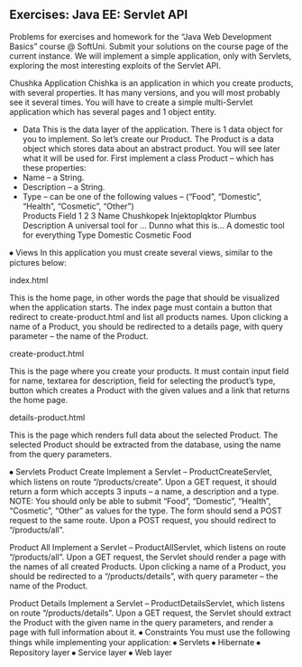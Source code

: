 ## Exercises: Java EE: Servlet API

Problems for exercises and homework for the “Java Web Development Basics” course @ SoftUni. Submit your solutions on the course page of the current instance.
We will implement a simple application, only with Servlets, exploring the most interesting exploits of the Servlet API.

Chushka Application
Chishka is an application in which you create products, with several properties. It has many versions, and you will most probably see it several times.
You will have to create a simple multi-Servlet application which has several pages and 1 object entity.
*	Data
This is the data layer of the application. There is 1 data object for you to implement.
So let’s create our Product. The Product is a data object which stores data about an abstract product. You will see later what it will be used for.
First implement a class Product – which has these properties:
* Name – a String.
*	Description – a String.
*	Type – can be one of the following values – (“Food”, “Domestic”, “Health”, “Cosmetic”, “Other”)  
Products
Field	1	2	3
Name	Chushkopek	Injektoplqktor	Plumbus
Description	A universal tool for …	Dunno what this is…	A domestic tool for everything
Type	Domestic	Cosmetic	Food

⦁	Views
In this application you must create several views, similar to the pictures below:

index.html

This is the home page, in other words the page that should be visualized when the application starts.
The index page must contain a button that redirect to create-product.html and list all products names. Upon clicking a name of a Product, you should be redirected to a details page, with query parameter – the name of the Product.
  
 


create-product.html

This is the page where you create your products. It must contain input field for name, textarea for description, field for selecting the product’s type, button which creates a Product with the given values and a link that returns the home page.

 
details-product.html

This is the page which renders full data about the selected Product. The selected Product should be extracted from the database, using the name from the query parameters.
 
⦁	Servlets
Product Create
Implement a Servlet – ProductCreateServlet, which listens on route “/products/create”.
Upon a GET request, it should return a form which accepts 3 inputs – a name, a description and a type.
NOTE: You should only be able to submit “Food”, “Domestic”, “Health”, “Cosmetic”, “Other” as values for the type. 
The form should send a POST request to the same route.
Upon a POST request, you should redirect to “/products/all”.

Product All
Implement a Servlet – ProductAllServlet, which listens on route “/products/all”.
Upon a GET request, the Servlet should render a page with the names of all created Products. Upon clicking a name of a Product, you should be redirected to a “/products/details”, with query parameter – the name of the Product.

Product Details
Implement a Servlet – ProductDetailsServlet, which listens on route “/products/details”.
Upon a GET request, the Servlet should extract the Product with the given name in the query parameters, and render a page with full information about it.
⦁	Constraints
You must use the following things while implementing your application:
⦁	Servlets
⦁	Hibernate
⦁	Repository layer
⦁	Service layer
⦁	Web layer







